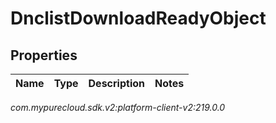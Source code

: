 # DnclistDownloadReadyObject


## Properties

| Name | Type | Description | Notes |
| ------------ | ------------- | ------------- | ------------- |




_com.mypurecloud.sdk.v2:platform-client-v2:219.0.0_
